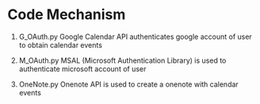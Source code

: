 # Code Mechanism
1. G_OAuth.py
Google Calendar API authenticates google account of user to obtain calendar events 

2. M_OAuth.py 
MSAL (Microsoft Authentication Library) is used to authenticate microsoft account of user

3. OneNote.py
Onenote API is used to create a onenote with calendar events
